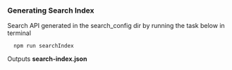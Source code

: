 ### Generating Search Index

Search API generated in the search_config dir by running the task below in terminal

```
  npm run searchIndex
```

Outputs **search-index.json**
